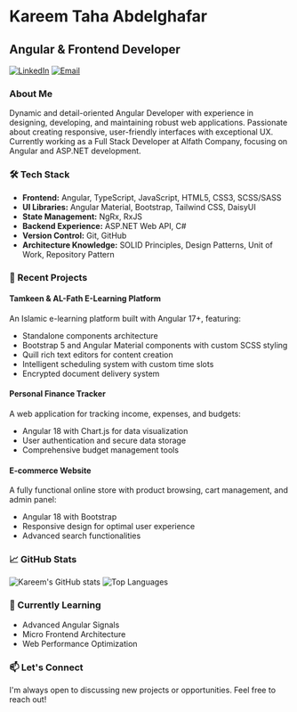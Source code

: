 # Kareem Taha Abdelghafar
## Angular & Frontend Developer

[![LinkedIn](https://img.shields.io/badge/LinkedIn-0077B5?style=for-the-badge&logo=linkedin&logoColor=white)](https://www.linkedin.com/in/kareem-taha/)
[![Email](https://img.shields.io/badge/Email-D14836?style=for-the-badge&logo=gmail&logoColor=white)](mailto:kareemmohamedoo20@gmail.com)

### About Me
Dynamic and detail-oriented Angular Developer with experience in designing, developing, and maintaining robust web applications. Passionate about creating responsive, user-friendly interfaces with exceptional UX. Currently working as a Full Stack Developer at Alfath Company, focusing on Angular and ASP.NET development.

### 🛠️ Tech Stack
- **Frontend:** Angular, TypeScript, JavaScript, HTML5, CSS3, SCSS/SASS
- **UI Libraries:** Angular Material, Bootstrap, Tailwind CSS, DaisyUI
- **State Management:** NgRx, RxJS
- **Backend Experience:** ASP.NET Web API, C#
- **Version Control:** Git, GitHub
- **Architecture Knowledge:** SOLID Principles, Design Patterns, Unit of Work, Repository Pattern

### 🚀 Recent Projects

#### Tamkeen & AL-Fath E-Learning Platform
An Islamic e-learning platform built with Angular 17+, featuring:
- Standalone components architecture
- Bootstrap 5 and Angular Material components with custom SCSS styling
- Quill rich text editors for content creation
- Intelligent scheduling system with custom time slots
- Encrypted document delivery system

#### Personal Finance Tracker
A web application for tracking income, expenses, and budgets:
- Angular 18 with Chart.js for data visualization
- User authentication and secure data storage
- Comprehensive budget management tools

#### E-commerce Website
A fully functional online store with product browsing, cart management, and admin panel:
- Angular 18 with Bootstrap
- Responsive design for optimal user experience
- Advanced search functionalities

### 📈 GitHub Stats
![Kareem's GitHub stats](https://github-readme-stats.vercel.app/api?username=kareemtaha-coder&show_icons=true&theme=radical)
![Top Languages](https://github-readme-stats.vercel.app/api/top-langs/?username=kareemtaha-coder&layout=compact&theme=radical)

### 🌱 Currently Learning
- Advanced Angular Signals
- Micro Frontend Architecture
- Web Performance Optimization

### 📫 Let's Connect
I'm always open to discussing new projects or opportunities. Feel free to reach out!
